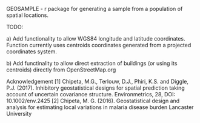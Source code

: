 GEOSAMPLE - r package for generating a sample from a population of spatial locations.

TODO:

a) Add functionality to allow WGS84 longitude and latitude coordinates. Function currently uses centroids coordinates generated from a projected coordinates system.

b) Add functinality to allow direct extraction of buildings (or using its centroids) directly from OpenStreetMap.org


Acknowledgement
[1] Chipeta, M.G., Terlouw, D.J., Phiri, K.S. and Diggle, P.J. (2017). Inhibitory
geostatistical designs for spatial prediction taking account of uncertain
covariance structure. Environmetrics, 28, DOI: 10.1002/env.2425
[2] Chipeta, M. G. (2016). Geostatistical design and analysis for estimating local variations in malaria disease burden Lancaster University 
